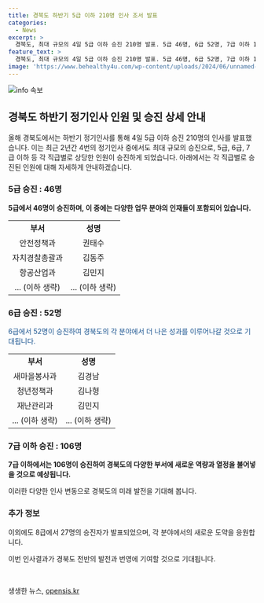 ```yaml
---
title: 경북도 하반기 5급 이하 210명 인사 조서 발표
categories:
  - News
excerpt: >
  경북도, 최대 규모의 4일 5급 이하 승진 210명 발표. 5급 46명, 6급 52명, 7급 이하 106명 승진. 팀장급은 25명의 두 배인 52명 승진. 다양한 부서와 직원들의 성과가 반영된 것으로 보임. 2024년 7월 4일 인사위원회 심의 결과.
feature_text: >
  경북도, 최대 규모의 4일 5급 이하 승진 210명 발표. 5급 46명, 6급 52명, 7급 이하 106명 승진. 팀장급은 25명의 두 배인 52명 승진. 다양한 부서와 직원들의 성과가 반영된 것으로 보임. 2024년 7월 4일 인사위원회 심의 결과.
image: 'https://www.behealthy4u.com/wp-content/uploads/2024/06/unnamed-file.png'
---
```


<p><img src="https://www.behealthy4u.com/wp-content/uploads/2024/06/unnamed-file.png" alt="info 속보" /></p>

<h2 data-ke-size="size26">경북도 하반기 정기인사 인원 및 승진 상세 안내</h2>

<p data-ke-size="size16">올해 경북도에서는 하반기 정기인사를 통해 4일 5급 이하 승진 210명의 인사를 발표했습니다. 이는 최근 2년간 4번의 정기인사 중에서도 최대 규모의 승진으로, 5급, 6급, 7급 이하 등 각 직급별로 상당한 인원이 승진하게 되었습니다. 아래에서는 각 직급별로 승진된 인원에 대해 자세하게 안내하겠습니다.</p>

<h3>5급 승진 : 46명</h3>

<p data-ke-size="size16"><b>5급에서 46명이 승진하며, 이 중에는 다양한 업무 분야의 인재들이 포함되어 있습니다.</b></p>

<table>
<tbody>
<tr>
<td style="text-align: center; height: 17px;"><b>부서</b></td>
<td style="text-align: center; height: 17px;"><b>성명</b></td>
</tr>
<tr>
<td style="text-align: center; height: 17px;">안전정책과</td>
<td style="text-align: center; height: 17px;">권태수</td>
</tr>
<tr>
<td style="text-align: center; height: 17px;">자치경찰총괄과</td>
<td style="text-align: center; height: 17px;">김동주</td>
</tr>
<tr>
<td style="text-align: center; height: 17px;">항공산업과</td>
<td style="text-align: center; height: 17px;">김민지</td>
</tr>
<tr>
<td style="text-align: center; height: 17px;">... (이하 생략)</td>
<td style="text-align: center; height: 17px;">... (이하 생략)</td>
</tr>
</tbody>
</table>

<h3>6급 승진 : 52명</h3>

<p data-ke-size="size16"><span style="color: #1a5490;">6급에서 52명이 승진하여 경북도의 각 분야에서 더 나은 성과를 이루어나갈 것으로 기대됩니다.</span></p>

<table>
<tbody>
<tr>
<td style="text-align: center; height: 17px;"><b>부서</b></td>
<td style="text-align: center; height: 17px;"><b>성명</b></td>
</tr>
<tr>
<td style="text-align: center; height: 17px;">새마을봉사과</td>
<td style="text-align: center; height: 17px;">김경남</td>
</tr>
<tr>
<td style="text-align: center; height: 17px;">청년정책과</td>
<td style="text-align: center; height: 17px;">김나형</td>
</tr>
<tr>
<td style="text-align: center; height: 17px;">재난관리과</td>
<td style="text-align: center; height: 17px;">김민지</td>
</tr>
<tr>
<td style="text-align: center; height: 17px;">... (이하 생략)</td>
<td style="text-align: center; height: 17px;">... (이하 생략)</td>
</tr>
</tbody>
</table>

<h3>7급 이하 승진 : 106명</h3>

<p data-ke-size="size16"><b>7급 이하에서는 106명이 승진하여 경북도의 다양한 부서에 새로운 역량과 열정을 불어넣을 것으로 예상됩니다.</b></p>

<p data-ke-size="size16">이러한 다양한 인사 변동으로 경북도의 미래 발전을 기대해 봅니다.</p>

<h3>추가 정보</h3>

<p data-ke-size="size16">이외에도 8급에서 27명의 승진자가 발표되었으며, 각 분야에서의 새로운 도약을 응원합니다.</p>

<p data-ke-size="size16">이번 인사결과가 경북도 전반의 발전과 번영에 기여할 것으로 기대됩니다.</p>

<p data-ke-size="size16">&nbsp;</p>
생생한 뉴스, <a href="https://opensis.kr" rel="dofollow">opensis.kr</a>


